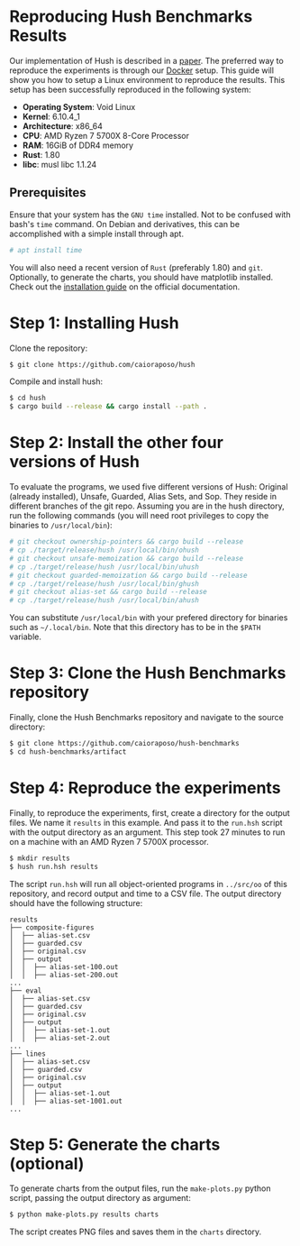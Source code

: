# Reproducing Hush Benchmarks Results

Our implementation of Hush is described in a [paper](../docs/RaposoSBLP24.pdf).
The preferred way to reproduce the experiments is through our [Docker](docker) setup.
This guide will show you how to setup a Linux environment to reproduce the results.
This setup has been successfully reproduced in the following system:

* **Operating System**: Void Linux
* **Kernel**: 6.10.4_1
* **Architecture**: x86_64
* **CPU**: AMD Ryzen 7 5700X 8-Core Processor
* **RAM**: 16GiB of DDR4 memory
* **Rust**: 1.80
* **libc**: musl libc 1.1.24

## Prerequisites

Ensure that your system has the `GNU time` installed. Not to be confused with bash's `time` command. On Debian and derivatives, this can be accomplished with a simple install through apt.

```sh
# apt install time
```

You will also need a recent version of  `Rust` (preferably 1.80) and `git`.
Optionally, to generate the charts, you should have matplotlib installed.
Check out the [installation guide](https://matplotlib.org/stable/install/index.html) on the official documentation.

# Step 1: Installing Hush

Clone the repository:

```sh
$ git clone https://github.com/caioraposo/hush
```

Compile and install hush:

```sh
$ cd hush
$ cargo build --release && cargo install --path .
```

# Step 2: Install the other four versions of Hush

To evaluate the programs, we used five different versions of Hush: Original (already installed), Unsafe, Guarded, Alias Sets, and Sop. They reside in different branches of the git repo. Assuming you are in the hush directory, run the following commands (you will need root privileges to copy the binaries to `/usr/local/bin`):

```sh
# git checkout ownership-pointers && cargo build --release
# cp ./target/release/hush /usr/local/bin/ohush
# git checkout unsafe-memoization && cargo build --release
# cp ./target/release/hush /usr/local/bin/uhush
# git checkout guarded-memoization && cargo build --release
# cp ./target/release/hush /usr/local/bin/ghush
# git checkout alias-set && cargo build --release
# cp ./target/release/hush /usr/local/bin/ahush
```

You can substitute `/usr/local/bin` with your prefered directory for binaries such as `~/.local/bin`. Note that this directory has to be in the `$PATH` variable.

# Step 3: Clone the Hush Benchmarks repository

Finally, clone the Hush Benchmarks repository and navigate to the source directory:
```sh
$ git clone https://github.com/caioraposo/hush-benchmarks
$ cd hush-benchmarks/artifact
```

# Step 4: Reproduce the experiments

Finally, to reproduce the experiments, first, create a directory for the output files. We name it `results` in this example. And pass it to the `run.hsh` script with the output directory as an argument. This step took 27 minutes to run on a machine with an AMD Ryzen 7 5700X processor.

```sh
$ mkdir results
$ hush run.hsh results
```

The script `run.hsh` will run all object-oriented programs in `../src/oo` of this repository, and record output and time to a CSV file. The output directory should have the following structure:

```
results
├── composite-figures
│  ├── alias-set.csv
│  ├── guarded.csv
│  ├── original.csv
│  ├── output
│  │  ├── alias-set-100.out
│  │  ├── alias-set-200.out
...
├── eval
│  ├── alias-set.csv
│  ├── guarded.csv
│  ├── original.csv
│  ├── output
│  │  ├── alias-set-1.out
│  │  ├── alias-set-2.out
...
├── lines
│  ├── alias-set.csv
│  ├── guarded.csv
│  ├── original.csv
│  ├── output
│  │  ├── alias-set-1.out
│  │  ├── alias-set-1001.out
...
```

# Step 5: Generate the charts (optional)

To generate charts from the output files, run the `make-plots.py` python script, passing the output directory as argument:

```sh
$ python make-plots.py results charts
```

The script creates PNG files and saves them in the `charts` directory.
